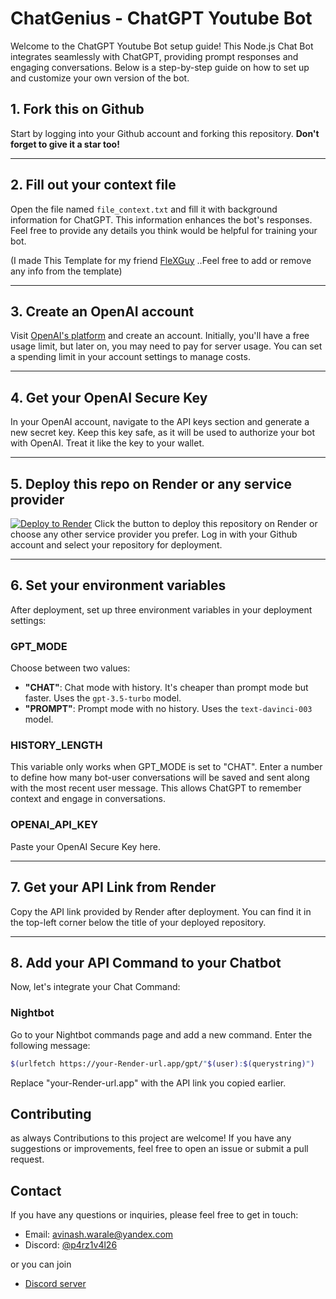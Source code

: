 # ChatGenius - ChatGPT Youtube Bot

Welcome to the ChatGPT Youtube Bot setup guide! This Node.js Chat Bot integrates seamlessly with ChatGPT, providing prompt responses and engaging conversations. Below is a step-by-step guide on how to set up and customize your own version of the bot.

## 1. Fork this on Github

Start by logging into your Github account and forking this repository. <strong>Don't forget to give it a star too!</strong>

---

## 2. Fill out your context file

Open the file named `file_context.txt` and fill it with background information for ChatGPT. This information enhances the bot's responses. Feel free to provide any details you think would be helpful for training your bot.

(I made This Template for my friend [FleXGuy](https://www.youtube.com/channel/UCjx7TNunoyeub4E2zhBky2Q) ..Feel free to add or remove any info from the template)

---

## 3. Create an OpenAI account

Visit [OpenAI's platform](https://platform.openai.com) and create an account. Initially, you'll have a free usage limit, but later on, you may need to pay for server usage. You can set a spending limit in your account settings to manage costs.

---

## 4. Get your OpenAI Secure Key

In your OpenAI account, navigate to the API keys section and generate a new secret key. Keep this key safe, as it will be used to authorize your bot with OpenAI. Treat it like the key to your wallet.

---

## 5. Deploy this repo on Render or any service provider

[![Deploy to Render](https://render.com/images/deploy-to-render-button.svg)](https://render.com/deploy)
Click the button to deploy this repository on Render or choose any other service provider you prefer. Log in with your Github account and select your repository for deployment.

---

## 6. Set your environment variables

After deployment, set up three environment variables in your deployment settings:

### GPT_MODE

Choose between two values:

- **"CHAT"**: Chat mode with history. It's cheaper than prompt mode but faster. Uses the `gpt-3.5-turbo` model.
- **"PROMPT"**: Prompt mode with no history. Uses the `text-davinci-003` model.

### HISTORY_LENGTH

This variable only works when GPT_MODE is set to "CHAT". Enter a number to define how many bot-user conversations will be saved and sent along with the most recent user message. This allows ChatGPT to remember context and engage in conversations.

### OPENAI_API_KEY

Paste your OpenAI Secure Key here.

---

## 7. Get your API Link from Render

Copy the API link provided by Render after deployment. You can find it in the top-left corner below the title of your deployed repository.

---

## 8. Add your API Command to your Chatbot

Now, let's integrate your Chat Command:

### Nightbot

Go to your Nightbot commands page and add a new command. Enter the following message:

```bash
$(urlfetch https://your-Render-url.app/gpt/"$(user):$(querystring)")
```

Replace "your-Render-url.app" with the API link you copied earlier.

## Contributing

as always Contributions to this project are welcome! If you have any suggestions or improvements, feel free to open an issue or submit a pull request.

## Contact

If you have any questions or inquiries, please feel free to get in touch:

- Email: avinash.warale@yandex.com
- Discord: [@p4rz1v4l26](https://discordapp.com/users/896411007797325824/)

or you can join

- [Discord server](https://discord.gg/vFWB2KGcH9)
